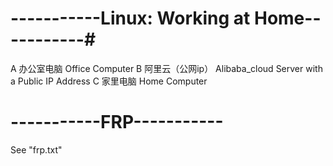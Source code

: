 # -----------Linux: Working at Home-----------#
A 办公室电脑 Office Computer
B 阿里云（公网ip） Alibaba_cloud Server with a Public IP Address
C 家里电脑 Home Computer


# -----------FRP----------- #
See "frp.txt"



